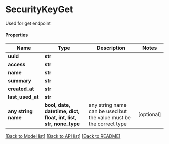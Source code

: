 # SecurityKeyGet

Used for get endpoint

#### Properties
Name | Type | Description | Notes
------------ | ------------- | ------------- | -------------
**uuid** | **str** |  | 
**access** | **str** |  | 
**name** | **str** |  | 
**summary** | **str** |  | 
**created_at** | **str** |  | 
**last_used_at** | **str** |  | 
**any string name** | **bool, date, datetime, dict, float, int, list, str, none_type** | any string name can be used but the value must be the correct type | [optional]

[[Back to Model list]](../README.md#documentation-for-models) [[Back to API list]](../README.md#documentation-for-api-endpoints) [[Back to README]](../README.md)

